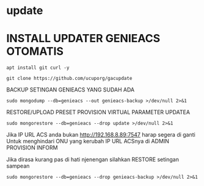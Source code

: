 # update
# INSTALL UPDATER GENIEACS OTOMATIS

```
apt install git curl -y
```
```
git clone https://github.com/ucuporg/gacupdate
```
BACKUP SETINGAN GENIEACS YANG SUDAH ADA 
```
sudo mongodump --db=genieacs --out genieacs-backup >/dev/null 2>&1
```
RESTORE/UPLOAD PRESET PROVISION VIRTUAL PARAMETER UPDATEA 
```
sudo mongorestore --db=genieacs --drop update >/dev/null 2>&1
```
Jika IP URL ACS anda bukan http://192.168.8.89:7547 harap segera di ganti <br>
Untuk menghindari ONU yang kerubah IP URL ACSnya di ADMIN PROVISION INFORM <br>


Jika dirasa kurang pas di hati njenengan silahkan RESTORE setingan sampean
```
sudo mongorestore --db=genieacs --drop genieacs-backup >/dev/null 2>&1
```

